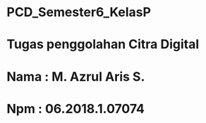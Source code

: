# PCD_Semester6_KelasP
# Tugas penggolahan Citra Digital
# Nama : M. Azrul Aris S.
# Npm : 06.2018.1.07074
